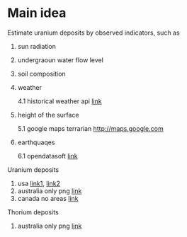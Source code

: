 # Main idea

Estimate uranium deposits by observed indicators, such as 

1) sun radiation
2) undergraoun water flow level
3) soil composition 
4) weather

   4.1 historical weather api [link](https://open-meteo.com/en/docs/historical-weather-api#location_mode=csv_coordinates&timezone=Asia%2FBangkok)
5) height of the surface
   
   5.1 google maps terrarian http://maps.google.com
6) earthquaqes

   6.1 opendatasoft [link](https://public.opendatasoft.com/explore/dataset/significant-earthquake-database/table/?location=8,41.81636,46.7688&basemap=jawg.light)
   
Uranium deposits

1) usa [link1](https://www.arcgis.com/home/item.html?id=1ddc80916bb742cfb439fef2cfe56b8d), [link2](https://www.sciencebase.gov/catalog/item/5d1ce678e4b0941bde64cd71)
2) australia only png [link](https://www.ga.gov.au/digital-publication/aecr2021/uranium-and-thorium)
3) canada no areas [link](https://world-nuclear.org/information-library/country-profiles/countries-a-f/canada-uranium.aspx)

Thorium deposits
1) australia only png [link](https://www.ga.gov.au/digital-publication/aecr2021/uranium-and-thorium)
